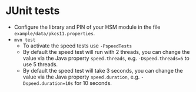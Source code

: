 JUnit tests
=====
- Configure the library and PIN of your HSM module in the file `example/data/pkcs11.properties`.
- `mvn test`  
   - To activate the speed tests use `-PspeedTests`
   - By default the speed test will run with 2 threads, you can change the
     value via the Java property `speed.threads`, e.g.
    `-Dspeed.threads=5` to use 5 threads.
   - By default the speed test will take 3 seconds, you can change the
     value via the Java property `speed.duration`, e.g.
    `-Dspeed.duration=10s` for 10 seconds.

